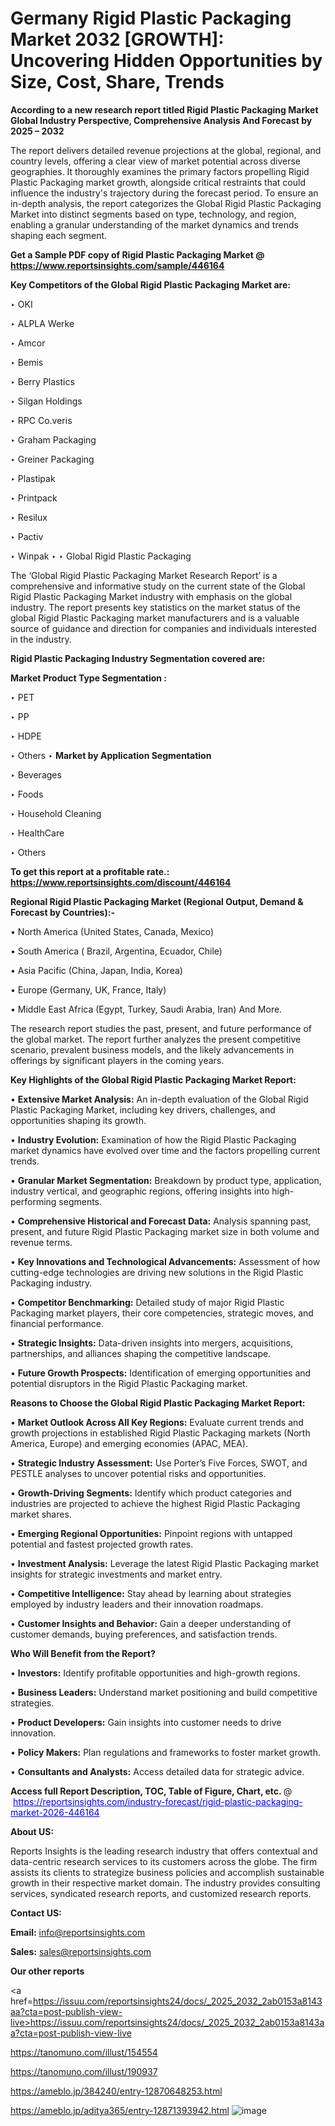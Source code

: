 # Germany Rigid Plastic Packaging Market 2032 [GROWTH]: Uncovering Hidden Opportunities by Size, Cost, Share, Trends

<strong>According to a new research report titled Rigid Plastic Packaging Market Global Industry Perspective, Comprehensive Analysis And Forecast by 2025 – 2032</strong>

The report delivers detailed revenue projections at the global, regional, and country levels, offering a clear view of market potential across diverse geographies. It thoroughly examines the primary factors propelling Rigid Plastic Packaging market growth, alongside critical restraints that could influence the industry's trajectory during the forecast period. To ensure an in-depth analysis, the report categorizes the Global Rigid Plastic Packaging Market into distinct segments based on type, technology, and region, enabling a granular understanding of the market dynamics and trends shaping each segment.

<strong>Get a Sample PDF copy of Rigid Plastic Packaging Market </strong><strong>@<a href=https://www.reportsinsights.com/sample/446164 style=color:#0000ff;> https://www.reportsinsights.com/sample/446164</a></strong></font>

<strong>Key Competitors of the Global Rigid Plastic Packaging Market are:</strong>

‣ OKI

‣ ALPLA Werke

‣ Amcor

‣ Bemis

‣ Berry Plastics

‣ Silgan Holdings

‣ RPC
 Co.veris

‣ Graham Packaging

‣ Greiner Packaging

‣ Plastipak

‣ Printpack

‣ Resilux

‣ Pactiv

‣ Winpak
‣ 
‣ Global Rigid Plastic Packaging

The ‘Global Rigid Plastic Packaging Market Research Report’ is a comprehensive and informative study on the current state of the Global Rigid Plastic Packaging Market industry with emphasis on the global industry. The report presents key statistics on the market status of the global Rigid Plastic Packaging market manufacturers and is a valuable source of guidance and direction for companies and individuals interested in the industry.

<strong>Rigid Plastic Packaging Industry Segmentation covered are:</strong>

<strong>Market Product Type Segmentation :</strong>

‣ PET

‣ PP

‣ HDPE

‣ Others
‣ 
<strong>Market by Application Segmentation</strong>

‣ Beverages

‣ Foods

‣ Household Cleaning

‣ HealthCare

‣ Others

<strong>To get this report at a profitable rate.: <a href=https://www.reportsinsights.com/discount/446164 style=color:#0000ff;>https://www.reportsinsights.com/discount/446164</a></strong></font>

<strong>Regional Rigid Plastic Packaging Market (Regional Output, Demand &amp; Forecast by Countries):-</strong>

• North America (United States, Canada, Mexico)

• South America ( Brazil, Argentina, Ecuador, Chile)

• Asia Pacific (China, Japan, India, Korea)

• Europe (Germany, UK, France, Italy)

• Middle East Africa (Egypt, Turkey, Saudi Arabia, Iran) And More.

The research report studies the past, present, and future performance of the global market. The report further analyzes the present competitive scenario, prevalent business models, and the likely advancements in offerings by significant players in the coming years.

<strong>Key Highlights of the Global Rigid Plastic Packaging Market Report:</strong>

• <strong>Extensive Market Analysis:</strong> An in-depth evaluation of the Global Rigid Plastic Packaging Market, including key drivers, challenges, and opportunities shaping its growth.

• <strong>Industry Evolution:</strong> Examination of how the Rigid Plastic Packaging market dynamics have evolved over time and the factors propelling current trends.

• <strong>Granular Market Segmentation:</strong> Breakdown by product type, application, industry vertical, and geographic regions, offering insights into high-performing segments.

• <strong>Comprehensive Historical and Forecast Data:</strong> Analysis spanning past, present, and future Rigid Plastic Packaging market size in both volume and revenue terms.

• <strong>Key Innovations and Technological Advancements:</strong> Assessment of how cutting-edge technologies are driving new solutions in the Rigid Plastic Packaging industry.

• <strong>Competitor Benchmarking:</strong> Detailed study of major Rigid Plastic Packaging market players, their core competencies, strategic moves, and financial performance.

• <strong>Strategic Insights:</strong> Data-driven insights into mergers, acquisitions, partnerships, and alliances shaping the competitive landscape.

• <strong>Future Growth Prospects:</strong> Identification of emerging opportunities and potential disruptors in the Rigid Plastic Packaging market.

<strong>Reasons to Choose the Global Rigid Plastic Packaging Market Report:</strong>

• <strong>Market Outlook Across All Key Regions:</strong> Evaluate current trends and growth projections in established Rigid Plastic Packaging markets (North America, Europe) and emerging economies (APAC, MEA).

• <strong>Strategic Industry Assessment:</strong> Use Porter’s Five Forces, SWOT, and PESTLE analyses to uncover potential risks and opportunities.

• <strong>Growth-Driving Segments:</strong> Identify which product categories and industries are projected to achieve the highest Rigid Plastic Packaging market shares.

• <strong>Emerging Regional Opportunities:</strong> Pinpoint regions with untapped potential and fastest projected growth rates.

• <strong>Investment Analysis:</strong> Leverage the latest Rigid Plastic Packaging market insights for strategic investments and market entry.

• <strong>Competitive Intelligence:</strong> Stay ahead by learning about strategies employed by industry leaders and their innovation roadmaps.

• <strong>Customer Insights and Behavior:</strong> Gain a deeper understanding of customer demands, buying preferences, and satisfaction trends.

<strong>Who Will Benefit from the Report?</strong>

• <strong>Investors:</strong> Identify profitable opportunities and high-growth regions.

• <strong>Business Leaders:</strong> Understand market positioning and build competitive strategies.

• <strong>Product Developers:</strong> Gain insights into customer needs to drive innovation.

• <strong>Policy Makers:</strong> Plan regulations and frameworks to foster market growth.

• <strong>Consultants and Analysts:</strong> Access detailed data for strategic advice.
</ul>
<strong>Access full Report Description, TOC, Table of Figure, Chart, etc. </strong>@  <a href=https://reportsinsights.com/industry-forecast/rigid-plastic-packaging-market-2026-446164 style=color:#0000ff;>https://reportsinsights.com/industry-forecast/rigid-plastic-packaging-market-2026-446164</a></font>

<strong><strong>About US</strong>:</strong>

Reports Insights is the leading research industry that offers contextual and data-centric research services to its customers across the globe. The firm assists its clients to strategize business policies and accomplish sustainable growth in their respective market domain. The industry provides consulting services, syndicated research reports, and customized research reports.

<strong>Contact US:</strong>

<p class=""""><b>Email:</b> <a href=mailto:info@reportsinsights.com>info@reportsinsights.com</a></p>
<p class=""""><b>Sales:</b> <a href=mailto:sales@reportsinsights.com>sales@reportsinsights.com</a></p>

<strong>Our other reports</strong>

<a href=https://issuu.com/reportsinsights24/docs/_2025_2032_2ab0153a8143aa?cta=post-publish-view-live>https://issuu.com/reportsinsights24/docs/_2025_2032_2ab0153a8143aa?cta=post-publish-view-live</a>

<a href=https://tanomuno.com/illust/154554>https://tanomuno.com/illust/154554</a>

<a href=https://tanomuno.com/illust/190937>https://tanomuno.com/illust/190937</a>

<a href=https://ameblo.jp/384240/entry-12870648253.html>https://ameblo.jp/384240/entry-12870648253.html</a>

<a href=https://ameblo.jp/aditya365/entry-12871393942.html>https://ameblo.jp/aditya365/entry-12871393942.html</a>
![image](https://github.com/user-attachments/assets/f8165389-fa07-4e36-8fd5-10e8e3e7897a)
